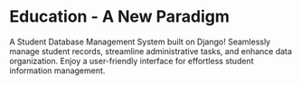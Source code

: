 # Education - A New Paradigm

A Student Database Management System built on Django! Seamlessly manage student records, streamline administrative tasks, and enhance data organization. Enjoy a user-friendly interface for effortless student information management.
